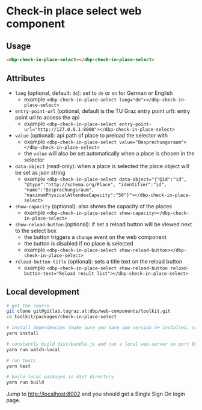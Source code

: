 # Check-in place select web component

## Usage

```html
<dbp-check-in-place-select></dbp-check-in-place-select>
```

## Attributes

- `lang` (optional, default: `de`): set to `de` or `en` for German or English
    - example `<dbp-check-in-place-select lang="de"></dbp-check-in-place-select>`
- `entry-point-url` (optional, default is the TU Graz entry point url): entry point url to access the api
    - example `<dbp-check-in-place-select entry-point-url="http://127.0.0.1:8000"></dbp-check-in-place-select>`
- `value` (optional): api path of place to preload the selector with
    - example `<dbp-check-in-place-select value="Besprechungsraum"></dbp-check-in-place-select>`
    - the `value` will also be set automatically when a place is chosen in the selector
- `data-object` (read-only): when a place is selected the place object will be set as json string
    - example `<dbp-check-in-place-select data-object="{"@id":"id", "@type":"http://schema.org/Place", "identifier":"id", "name":"Besprechungsraum", "maximumPhysicalAttendeeCapacity":"50"}"></dbp-check-in-place-select>`
- `show-capacity` (optional): also shows the capacity of the places
    - example `<dbp-check-in-place-select show-capacity></dbp-check-in-place-select>`
- `show-reload-button` (optional): if set a reload button will be viewed next to the select box
    - the button triggers a `change` event on the web component
    - the button is disabled if no place is selected
    - example `<dbp-check-in-place-select show-reload-button></dbp-check-in-place-select>`
- `reload-button-title` (optional): sets a title text on the reload button
    - example `<dbp-check-in-place-select show-reload-button reload-button-text="Reload result list"></dbp-check-in-place-select>`

## Local development

```bash
# get the source
git clone git@gitlab.tugraz.at:dbp/web-components/toolkit.git
cd toolkit/packages/check-in-place-select

# install dependencies (make sure you have npm version 4+ installed, so symlinks to the git submodules are created automatically)
yarn install

# constantly build dist/bundle.js and run a local web-server on port 8002 
yarn run watch-local

# run tests
yarn test

# build local packages in dist directory
yarn run build
```

Jump to <http://localhost:8002> and you should get a Single Sign On login page.
